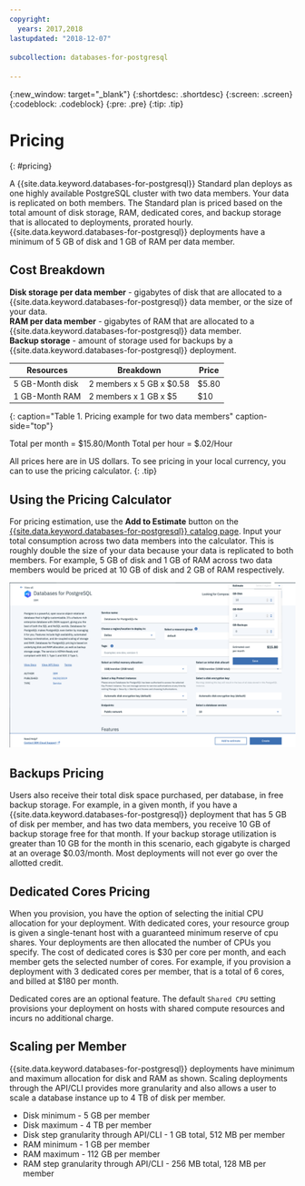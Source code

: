 ```yaml
---
copyright:
  years: 2017,2018
lastupdated: "2018-12-07"

subcollection: databases-for-postgresql

---
```


{:new_window: target="_blank"}
{:shortdesc: .shortdesc}
{:screen: .screen}
{:codeblock: .codeblock}
{:pre: .pre}
{:tip: .tip}


# Pricing
{: #pricing}

A {{site.data.keyword.databases-for-postgresql}} Standard plan deploys as one highly available PostgreSQL cluster with two data members. Your data is replicated on both members. The Standard plan is priced based on the total amount of disk storage, RAM, dedicated cores, and backup storage that is allocated to deployments, prorated hourly. {{site.data.keyword.databases-for-postgresql}} deployments have a minimum of 5 GB of disk and 1 GB of RAM per data member.

## Cost Breakdown

**Disk storage per data member** - gigabytes of disk that are allocated to a {{site.data.keyword.databases-for-postgresql}} data member, or the size of your data.  
**RAM per data member** - gigabytes of RAM that are allocated to a {{site.data.keyword.databases-for-postgresql}} data member.  
**Backup storage** - amount of storage used for backups by a {{site.data.keyword.databases-for-postgresql}} deployment. 

Resources | Breakdown | Price
-------|-------|-------
5 GB-Month disk | 2 members x 5 GB x $0.58 | $5.80
1 GB-Month RAM | 2 members x 1 GB  x $5 | $10
{: caption="Table 1. Pricing example for two data members" caption-side="top"}

Total per month = $15.80/Month
Total per hour = $.02/Hour

All prices here are in US dollars. To see pricing in your local currency, you can to use the pricing calculator.
{: .tip}

## Using the Pricing Calculator

For pricing estimation, use the **Add to Estimate** button on the [{{site.data.keyword.databases-for-postgresql}} catalog page](https://cloud.ibm.com/catalog/services/databases-for-postgresql). Input your total consumption across two data members into the calculator. This is roughly double the size of your data because your data is replicated to both members. For example, 5 GB of disk and 1 GB of RAM across two data members would be priced at 10 GB of disk and 2 GB of RAM respectively. 

![Pricing calculator estimation with 5 GB of disk and 1 GB of RAM, per member](images/pricing-calc.png)

## Backups Pricing

Users also receive their total disk space purchased, per database, in free backup storage. For example, in a given month, if you have a {{site.data.keyword.databases-for-postgresql}} deployment that has 5 GB of disk per member, and has two data members, you receive 10 GB of backup storage free for that month. If your backup storage utilization is greater than 10 GB for the month in this scenario, each gigabyte is charged at an overage $0.03/month. Most deployments will not ever go over the allotted credit.

## Dedicated Cores Pricing
When you provision, you have the option of selecting the initial CPU allocation for your deployment. With dedicated cores, your resource group is given a single-tenant host with a guaranteed minimum reserve of cpu shares. Your deployments are then allocated the number of CPUs you specify. The cost of dedicated cores is $30 per core per month, and each member gets the selected number of cores. For example, if you provision a deployment with 3 dedicated cores per member, that is a total of 6 cores, and billed at $180 per month. 

Dedicated cores are an optional feature. The default `Shared CPU` setting provisions your deployment on hosts with shared compute resources and incurs no additional charge.

## Scaling per Member

{{site.data.keyword.databases-for-postgresql}} deployments have minimum and maximum allocation for disk and RAM as shown. Scaling deployments through the API/CLI provides more granularity and also allows a user to scale a database instance up to 4 TB of disk per member.
- Disk minimum - 5 GB per member
- Disk maximum - 4 TB per member
- Disk step granularity through API/CLI - 1 GB total, 512 MB per member
- RAM minimum - 1 GB per member
- RAM maximum - 112 GB per member
- RAM step granularity through API/CLI - 256 MB total, 128 MB per member